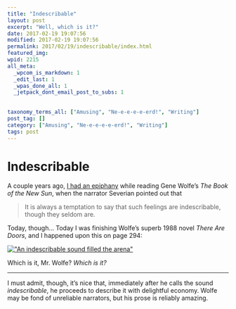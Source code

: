 ```yaml
---
title: "Indescribable"
layout: post
excerpt: "Well, which is it?"
date: 2017-02-19 19:07:56
modified: 2017-02-19 19:07:56
permalink: 2017/02/19/indescribable/index.html
featured_img: 
wpid: 2215
all_meta: 
  _wpcom_is_markdown: 1
  _edit_last: 1
  _wpas_done_all: 1
  _jetpack_dont_email_post_to_subs: 1
  
  
taxonomy_terms_all: ["Amusing", "Ne-e-e-e-e-erd!", "Writing"]
post_tag: []
category: ["Amusing", "Ne-e-e-e-e-erd!", "Writing"]
tags: post
---
```


# Indescribable

A couple years ago, [I had an epiphany](https://patrickjohanneson.com/2014/01/15/a-lesson-in-a-line/) while reading Gene Wolfe’s *The Book of the New Sun*, when the narrator Severian pointed out that

> It is always a temptation to say that such feelings are indescribable, though they seldom are.

Today, though… Today I was finishing Wolfe’s superb 1988 novel *There Are Doors*, and I happened upon this on page 294:

[!["An indescribable sound filled the arena"](https://patrickjohanneson.com/wp-content/uploads/2017/02/wp-1487529836348-600x338.jpg)](https://patrickjohanneson.com/wp-content/uploads/2017/02/wp-1487529836348.jpg)

Which is it, Mr. Wolfe? *Which is it?*

- - - - - -

I must admit, though, it’s nice that, immediately after he calls the sound *indescribable*, he proceeds to describe it with delightful economy. Wolfe may be fond of unreliable narrators, but his prose is reliably amazing.

<span style="border-radius: 2px; text-indent: 20px; width: auto; padding: 0px 4px 0px 0px; text-align: center; font: bold 11px/20px 'Helvetica Neue',Helvetica,sans-serif; color: #ffffff; background: #bd081c no-repeat scroll 3px 50% / 14px 14px; position: absolute; opacity: 1; z-index: 8675309; display: none; cursor: pointer;">Save</span>

<span style="border-radius: 2px; text-indent: 20px; width: auto; padding: 0px 4px 0px 0px; text-align: center; font: bold 11px/20px 'Helvetica Neue',Helvetica,sans-serif; color: #ffffff; background: #bd081c no-repeat scroll 3px 50% / 14px 14px; position: absolute; opacity: 1; z-index: 8675309; display: none; cursor: pointer; top: 156px; left: 20px;">Save</span>